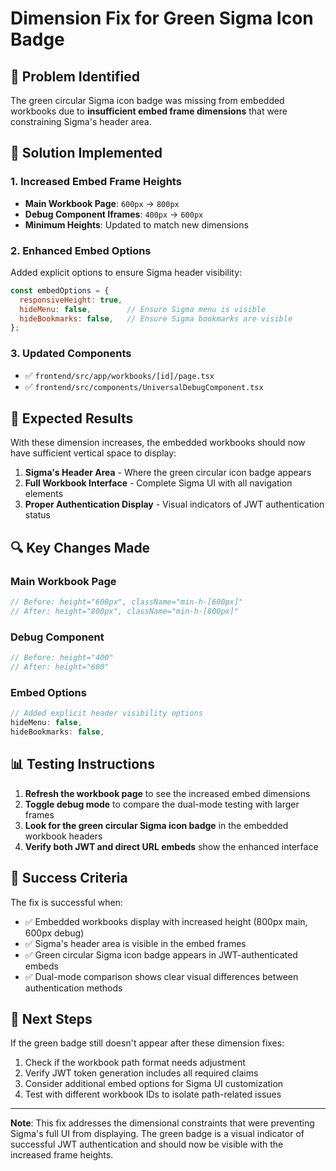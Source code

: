 # Dimension Fix for Green Sigma Icon Badge

## 🎯 **Problem Identified**
The green circular Sigma icon badge was missing from embedded workbooks due to **insufficient embed frame dimensions** that were constraining Sigma's header area.

## 🔧 **Solution Implemented**

### **1. Increased Embed Frame Heights**
- **Main Workbook Page**: `600px` → `800px`
- **Debug Component Iframes**: `400px` → `600px`
- **Minimum Heights**: Updated to match new dimensions

### **2. Enhanced Embed Options**
Added explicit options to ensure Sigma header visibility:
```javascript
const embedOptions = {
  responsiveHeight: true,
  hideMenu: false,        // Ensure Sigma menu is visible
  hideBookmarks: false,   // Ensure Sigma bookmarks are visible
};
```

### **3. Updated Components**
- ✅ `frontend/src/app/workbooks/[id]/page.tsx`
- ✅ `frontend/src/components/UniversalDebugComponent.tsx`

## 🚀 **Expected Results**

With these dimension increases, the embedded workbooks should now have sufficient vertical space to display:

1. **Sigma's Header Area** - Where the green circular icon badge appears
2. **Full Workbook Interface** - Complete Sigma UI with all navigation elements
3. **Proper Authentication Display** - Visual indicators of JWT authentication status

## 🔍 **Key Changes Made**

### **Main Workbook Page**
```typescript
// Before: height="600px", className="min-h-[600px]"
// After: height="800px", className="min-h-[800px]"
```

### **Debug Component**
```typescript
// Before: height="400"
// After: height="600"
```

### **Embed Options**
```typescript
// Added explicit header visibility options
hideMenu: false,
hideBookmarks: false,
```

## 📊 **Testing Instructions**

1. **Refresh the workbook page** to see the increased embed dimensions
2. **Toggle debug mode** to compare the dual-mode testing with larger frames
3. **Look for the green circular Sigma icon badge** in the embedded workbook headers
4. **Verify both JWT and direct URL embeds** show the enhanced interface

## 🎯 **Success Criteria**

The fix is successful when:
- ✅ Embedded workbooks display with increased height (800px main, 600px debug)
- ✅ Sigma's header area is visible in the embed frames
- ✅ Green circular Sigma icon badge appears in JWT-authenticated embeds
- ✅ Dual-mode comparison shows clear visual differences between authentication methods

## 🔄 **Next Steps**

If the green badge still doesn't appear after these dimension fixes:
1. Check if the workbook path format needs adjustment
2. Verify JWT token generation includes all required claims
3. Consider additional embed options for Sigma UI customization
4. Test with different workbook IDs to isolate path-related issues

---

**Note**: This fix addresses the dimensional constraints that were preventing Sigma's full UI from displaying. The green badge is a visual indicator of successful JWT authentication and should now be visible with the increased frame heights.
